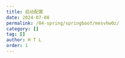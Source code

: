 ```yaml
---
title: 启动配置
date: 2024-07-08
permalink: /04-spring/springboot/mesvhw0z/
category: []
tag: []
author: H T L
order: 1
---
```






